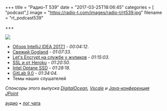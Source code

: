 +++
title = "Радио-Т 539"
date = "2017-03-25T18:06:45"
categories = [ "podcast",]
image = "https://radio-t.com/images/radio-t/rt539.jpg"
filename = "rt_podcast539"

+++

![](https://radio-t.com/images/radio-t/rt539.jpg)

- [Обзор IntelliJ IDEA 2017.1](https://habrahabr.ru/company/JetBrains/blog/324578/) - *00:04:12*.
- [Свежий Gogland](https://blog.jetbrains.com/go/2017/03/22/gogland-eap-7-faster-completion-package-rename-2017-1-platform-features-plugin-and-more/) - *01:07:33*.
- [Let's Encrypt на службе у жуликов](https://www.bleepingcomputer.com/news/security/14-766-lets-encrypt-ssl-certificates-issued-to-paypal-phishing-sites/) - *01:15:03*.
- [SSL и от Heroku](https://blog.heroku.com/announcing-automated-certificate-management) - *01:20:50*.
- [Intel Optane SSD](https://arstechnica.com/information-technology/2017/03/intels-first-optane-ssd-375gb-that-you-can-also-use-as-ram/) - *01:28:18*.
- [GitLab 9.0](https://about.gitlab.com/2017/03/22/gitlab-9-0-released/) - *01:34:04*.
- Темы наших слушателей

*Спонсоры этого выпуска [DigitalOcean](https://do.co/radiot), [Vscale](http://bit.ly/radio-t_vscale) и [Java-конференция JPoint](http://bit.ly/jpoint-radiot-2017)*

[аудио](https://cdn.radio-t.com/rt_podcast539.mp3) • [лог чата](http://chat.radio-t.com/logs/radio-t-539.html)
<audio src="https://cdn.radio-t.com/rt_podcast539.mp3" preload="none"></audio>

